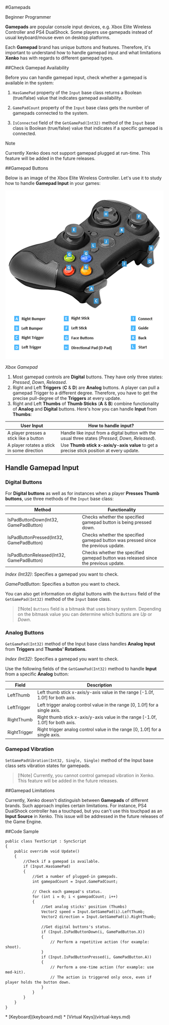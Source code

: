 #Gamepads

<span class="label label-doc-level">Beginner</span>
<span class="label label-doc-audience">Programmer</span>

**Gamepads** are popular console input devices, e.g. Xbox Elite Wireless Controller and PS4 DualShock.
Some players use gamepads instead of usual keyboard/mouse even on desktop platforms.

Each **Gamepad** brand has unique buttons and features. Therefore, it's important to understand how to handle gamepad input and what limitations **Xenko** has with regards to different gamepad types.

##Check Gamepad Availability

Before you can handle gamepad input, check whether a gamepad is available in the system:

1. ```HasGamePad``` property of the ```Input``` base class returns a Boolean (true/false) value that indicates gamepad availability.

2. ```GamePadCount``` property of the ```Input``` base class gets the number of gamepads connected to the system.

3. ```IsConnected``` field of the ```GetGamePad(Int32)``` method of the ```Input``` base class is Boolean (true/false) value that indicates if a specific gamepad is connected.

> [!Note] 
> Currently Xenko does not support gamepad plugged at run-time. This feature will be added in the future releases.

##Gamepad Buttons

Below is an image of the Xbox Elite Wireless Controller. Let's use it to study how to handle **Gamepad Input** in your games:

![Xbox Gamepad](media/input-gamepad-standard-gamepad.png)

_Xbox Gamepad_

1. Most gamepad controls are **Digital** buttons. They have only three states: _Pressed_, _Down_, _Released_.
2. Right and Left **Triggers** (**C** & **D**) are **Analog** buttons. A player can pull a gamepad Trigger to a different degree. Therefore, you have to get the precise pull-degree of the **Triggers** at every update.
3. Right and Left **Thumbs** of **Thumb Sticks** (**A** & **B**) combine functionality of **Analog** and **Digital** buttons. Here's how you can handle **Input** from **Thumbs**:

|User Input | How to handle input?|
|----|----|
|A player presses a stick like a button | Handle like input from a digital button with the usual three states (_Pressed_, _Down_, _Released_). |
|A player rotates a stick in some direction | Use **Thumb stick x-axis/y-axis value** to get a precise stick position at every update. |

## Handle Gamepad Input

### Digital Buttons

For **Digital buttons** as well as for instances when a player **Presses Thumb buttons**, use three methods of the ``Input`` base class:

| Method | Functionality |
|----|----|
| IsPadButtonDown(Int32, GamePadButton) | Checks whether the specified gamepad button is being pressed down. |
| IsPadButtonPressed(Int32, GamePadButton) | Checks whether the specified gamepad button was pressed since the previous update. |
| IsPadButtonReleased(Int32, GamePadButton) | Checks whether the specified gamepad button was released since the previous update. |

_Index (Int32)_: Specifies a gamepad you want to check.

_GamePadButton_: Specifies a button you want to check.

You can also get information on digital buttons with the ``Buttons`` field of the ```GetGamePad(Int32)``` method of the ```Input``` base class.

> [!Note] ``Buttons`` field is a bitmask that uses binary system.
> Depending on the bitmask value you can determine which buttons are _Up_ or _Down_.

### Analog Buttons

``GetGamePad(Int32)`` method of the Input base class handles **Analog Input** from **Triggers** and **Thumbs' Rotations**.

_Index (Int32)_: Specifies a gamepad you want to check.

Use the following fields of the ```GetGamePad(Int32)``` method to handle **Input** from a specific **Analog** button:

| Field | Description |
|----|----|
| LeftThumb | Left thumb stick x-axis/y-axis value in the range [-1.0f, 1.0f] for both axis. |
| LeftTrigger | Left trigger analog control value in the range [0, 1.0f] for a single axis. |
| RightThumb | Right thumb stick x-axis/y-axis value in the range [-1.0f, 1.0f] for both axis. |
| RightTrigger | Right trigger analog control value in the range [0, 1.0f] for a single axis. |

### Gamepad Vibration
```SetGamePadVibration(Int32, Single, Single)``` method of the Input base class sets vibration states for gamepads.

> [!Note] Currently, you cannot control gamepad vibration in Xenko.
> This feature will be added in the future releases.

##Gamepad Limitations

Currently, Xenko doesn't distinguish between **Gamepads** of different brands. Such approach implies certain limitations.
For instance, PS4 DualShock controller has a touchpad, but you can't use this touchpad as an **Input Source** in Xenko.
This issue will be addressed in the future releases of the Game Engine.

##Code Sample

```
public class TestScript : SyncScript
{
	public override void Update()
	{   
		//Check if a gamepad is available.
		if (Input.HasGamePad)
		{
			//Get a number of plugged-in gamepads.
			int gamepadCount = Input.GamePadCount;
			
			// Check each gamepad's status.
			for (int i = 0; i < gamepadCount; i++)
			{
				//Get analog sticks' position (Thumbs)
				Vector2 speed = Input.GetGamePad(i).LeftThumb;
				Vector2 direction = Input.GetGamePad(i).RightThumb;

				//Get digital buttons's status.
				if (Input.IsPadButtonDown(i, GamePadButton.X))
				{
					// Perform a repetitive action (for example: shoot).
				}
				if (Input.IsPadButtonPressed(i, GamePadButton.A))
				{
					// Perform a one-time action (for example: use med-kit). 
					// The action is triggered only once, even if player holds the button down.
				}
			}
		}
	}
}
```

<div class="doc-relatedtopics">
* [Keyboard](keyboard.md)
* [Virtual Keys](virtual-keys.md)
</div>
